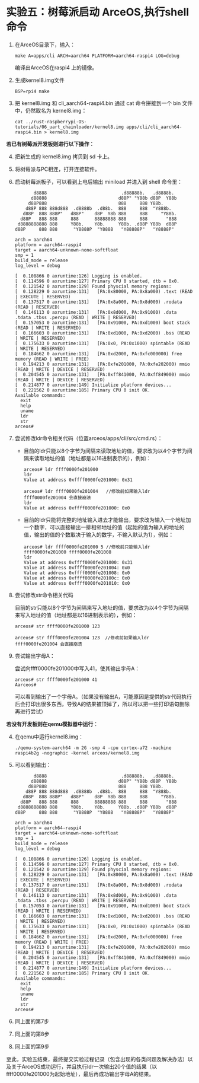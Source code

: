 # 实验五：树莓派启动 ArceOS,执行shell命令

1. 在ArceOS目录下，输入：
   
   ```shell
   make A=apps/cli ARCH=aarch64 PLATFORM=aarch64-raspi4 LOG=debug
   ```

   编译出ArceOS在raspi4 上的镜像。

2. 生成kernel8.img文件

   ```shell
   BSP=rpi4 make
   ```

3. 把 kernel8.img 和 cli_aarch64-raspi4.bin 通过 cat 命令拼接到一个 bin 文件中，仍然取名为 kernel8.img：

   ```shell
   cat ../rust-raspberrypi-OS-tutorials/06_uart_chainloader/kernel8.img apps/cli/cli_aarch64-raspi4.bin > kernel8.img
   ```
   
**若已有树莓派开发板则进行以下操作**：

4. 把新生成的 kernel8.img 拷贝到 sd 卡上。

5. 将树莓派与PC相连，打开连接软件。

6. 启动树莓派板子，可以看到上电后输出 miniload 并进入到 shell 命令里：
   
   ```shell
          d8888                            .d88888b.   .d8888b.
         d88888                           d88P" "Y88b d88P  Y88b
        d88P888                           888     888 Y88b.
       d88P 888 888d888  .d8888b  .d88b.  888     888  "Y888b.
      d88P  888 888P"   d88P"    d8P  Y8b 888     888     "Y88b.
     d88P   888 888     888      88888888 888     888       "888
    d8888888888 888     Y88b.    Y8b.     Y88b. .d88P Y88b  d88P
   d88P     888 888      "Y8888P  "Y8888   "Y88888P"   "Y8888P"
   
   arch = aarch64
   platform = aarch64-raspi4
   target = aarch64-unknown-none-softfloat
   smp = 1
   build_mode = release
   log_level = debug
   
   [  0.108866 0 axruntime:126] Logging is enabled.
   [  0.114596 0 axruntime:127] Primary CPU 0 started, dtb = 0x0.
   [  0.121542 0 axruntime:129] Found physcial memory regions:
   [  0.128229 0 axruntime:131]   [PA:0x80000, PA:0x8a000) .text (READ | EXECUTE | RESERVED)
   [  0.137517 0 axruntime:131]   [PA:0x8a000, PA:0x8d000) .rodata (READ | RESERVED)
   [  0.146113 0 axruntime:131]   [PA:0x8d000, PA:0x91000) .data .tdata .tbss .percpu (READ | WRITE | RESERVED)
   [  0.157053 0 axruntime:131]   [PA:0x91000, PA:0xd1000) boot stack (READ | WRITE | RESERVED)
   [  0.166603 0 axruntime:131]   [PA:0xd1000, PA:0xd2000) .bss (READ | WRITE | RESERVED)
   [  0.175633 0 axruntime:131]   [PA:0x0, PA:0x1000) spintable (READ | WRITE | RESERVED)
   [  0.184662 0 axruntime:131]   [PA:0xd2000, PA:0xfc000000) free memory (READ | WRITE | FREE)
   [  0.194213 0 axruntime:131]   [PA:0xfe201000, PA:0xfe202000) mmio (READ | WRITE | DEVICE | RESERVED)
   [  0.204545 0 axruntime:131]   [PA:0xff841000, PA:0xff849000) mmio (READ | WRITE | DEVICE | RESERVED)
   [  0.214877 0 axruntime:149] Initialize platform devices...
   [  0.221562 0 axruntime:185] Primary CPU 0 init OK.
   Available commands:
     exit
     help
     uname
     ldr
     str
   arceos#
   ```

7. 尝试修改ldr命令相关代码（位置arceos/apps/cli/src/cmd.rs）：

   * 目前的ldr只能以8个字节为间隔来读取地址的值，要求改为以4个字节为间隔来读取地址的值（地址都是以16进制表示的），例如：

      ```shell
     arceos# ldr ffff0000fe201000
     ldr
     Value at address 0xffff0000fe201000: 0x31
     
     arceos# ldr ffff0000fe201004   //修改前如果输入ldr ffff0000fe201004 会直接崩溃
     ldr
     Value at address 0xffff0000fe201000: 0x0
     ```
   
   * 目前的ldr只能将完整的地址输入进去才能输出，要求改为输入一个地址加一个数字，可以直接输出一排相邻地址的值（起始的值为输入的地址的值，输出的值的个数取决于输入的数字，不输入默认为1），例如：

     ```shell
     arceos# ldr ffff0000fe201000 5 //修改前只能输入ldr ffff0000fe201000 ffff0000fe201008
     ldr
     Value at address 0xffff0000fe201000: 0x31
     Value at address 0xffff0000fe201004: 0x0
     Value at address 0xffff0000fe201008: 0x0
     Value at address 0xffff0000fe20100c: 0x0
     Value at address 0xffff0000fe201010: 0x0
     ```

8. 尝试修改str命令相关代码

   目前的str只能以8个字节为间隔来写入地址的值，要求改为以4个字节为间隔来写入地址的值（地址都是以16进制表示的），例如：
   
   ```shell
   arceos# str ffff0000fe201000 123
   
   arceos# str ffff0000fe201004 123  //修改前如果输入ldr ffff0000fe201004 会直接崩溃

     ```

9. 尝试输出字母A：
   

   尝试向ffff0000fe201000中写入41，使其输出字母A：
   
   ```shelll
   arceos# str ffff0000fe201000 41
   Aarceos# 
   ```

   可以看到输出了一个字母A。（如果没有输出A，可能原因是提供的str代码执行后会打印出很多东西，导致A的结果被顶掉了，所以可以把一些打印语句删除再进行尝试）

**若没有开发板则在qemu模拟器中运行**：

4. 在qemu中运行kernel8.img：

   ```shell
   ./qemu-system-aarch64 -m 2G -smp 4 -cpu cortex-a72 -machine raspi4b2g -nographic -kernel arceos/kernel8.img
   ```
5. 可以看到输出：

   ```shell
          d8888                            .d88888b.   .d8888b.
         d88888                           d88P" "Y88b d88P  Y88b
        d88P888                           888     888 Y88b.
       d88P 888 888d888  .d8888b  .d88b.  888     888  "Y888b.
      d88P  888 888P"   d88P"    d8P  Y8b 888     888     "Y88b.
     d88P   888 888     888      88888888 888     888       "888
    d8888888888 888     Y88b.    Y8b.     Y88b. .d88P Y88b  d88P
   d88P     888 888      "Y8888P  "Y8888   "Y88888P"   "Y8888P"
   
   arch = aarch64
   platform = aarch64-raspi4
   target = aarch64-unknown-none-softfloat
   smp = 1
   build_mode = release
   log_level = debug
   
   [  0.108866 0 axruntime:126] Logging is enabled.
   [  0.114596 0 axruntime:127] Primary CPU 0 started, dtb = 0x0.
   [  0.121542 0 axruntime:129] Found physcial memory regions:
   [  0.128229 0 axruntime:131]   [PA:0x80000, PA:0x8a000) .text (READ | EXECUTE | RESERVED)
   [  0.137517 0 axruntime:131]   [PA:0x8a000, PA:0x8d000) .rodata (READ | RESERVED)
   [  0.146113 0 axruntime:131]   [PA:0x8d000, PA:0x91000) .data .tdata .tbss .percpu (READ | WRITE | RESERVED)
   [  0.157053 0 axruntime:131]   [PA:0x91000, PA:0xd1000) boot stack (READ | WRITE | RESERVED)
   [  0.166603 0 axruntime:131]   [PA:0xd1000, PA:0xd2000) .bss (READ | WRITE | RESERVED)
   [  0.175633 0 axruntime:131]   [PA:0x0, PA:0x1000) spintable (READ | WRITE | RESERVED)
   [  0.184662 0 axruntime:131]   [PA:0xd2000, PA:0xfc000000) free memory (READ | WRITE | FREE)
   [  0.194213 0 axruntime:131]   [PA:0xfe201000, PA:0xfe202000) mmio (READ | WRITE | DEVICE | RESERVED)
   [  0.204545 0 axruntime:131]   [PA:0xff841000, PA:0xff849000) mmio (READ | WRITE | DEVICE | RESERVED)
   [  0.214877 0 axruntime:149] Initialize platform devices...
   [  0.221562 0 axruntime:185] Primary CPU 0 init OK.
   Available commands:
     exit
     help
     uname
     ldr
     str
   arceos#
   ```

6. 同上面的第7步

7. 同上面的第8步

8. 同上面的第9步 
   

至此，实验五结束，最终提交实验过程记录（包含出现的各类问题及解决办法）以及关于ArceOS成功运行，并且执行ldr一次输出20个值的结果（以ffff0000fe201000为起始地址），最后再成功输出字母A的结果。

   

   






